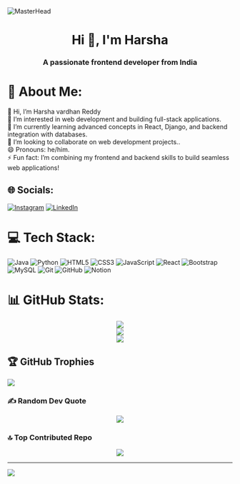 <img src="https://user-images.githubusercontent.com/74038190/241765440-80728820-e06b-4f96-9c9e-9df46f0cc0a5.gif" alt="MasterHead" style="width:100%, height:20%"/>

<h1 align="center">Hi 👋, I'm Harsha</h1>
<h3 align="center">A passionate frontend developer from India</h3>

# 💫 About Me:
👋 Hi, I’m Harsha vardhan Reddy<br>👀 I’m interested in web development and building full-stack applications.<br>🌱 I’m currently learning advanced concepts in React, Django, and backend integration with databases.<br>💞️ I’m looking to collaborate on web development projects..<br>😄 Pronouns: he/him.<br>⚡ Fun fact: I’m combining my frontend and backend skills to build seamless web applications!


## 🌐 Socials:
[![Instagram](https://img.shields.io/badge/Instagram-%23E4405F.svg?logo=Instagram&logoColor=white)](https://instagram.com/harsha___.reddy) [![LinkedIn](https://img.shields.io/badge/LinkedIn-%230077B5.svg?logo=linkedin&logoColor=white)](https://linkedin.com/in/harsha-492271293) 

# 💻 Tech Stack:
![Java](https://img.shields.io/badge/java-%23ED8B00.svg?style=flat&logo=openjdk&logoColor=white) ![Python](https://img.shields.io/badge/python-3670A0?style=flat&logo=python&logoColor=ffdd54) ![HTML5](https://img.shields.io/badge/html5-%23E34F26.svg?style=flat&logo=html5&logoColor=white) ![CSS3](https://img.shields.io/badge/css3-%231572B6.svg?style=flat&logo=css3&logoColor=white) ![JavaScript](https://img.shields.io/badge/javascript-%23323330.svg?style=flat&logo=javascript&logoColor=%23F7DF1E) ![React](https://img.shields.io/badge/react-%2320232a.svg?style=flat&logo=react&logoColor=%2361DAFB) ![Bootstrap](https://img.shields.io/badge/bootstrap-%238511FA.svg?style=flat&logo=bootstrap&logoColor=white) ![MySQL](https://img.shields.io/badge/mysql-4479A1.svg?style=flat&logo=mysql&logoColor=white) ![Git](https://img.shields.io/badge/git-%23F05033.svg?style=flat&logo=git&logoColor=white) ![GitHub](https://img.shields.io/badge/github-%23121011.svg?style=flat&logo=github&logoColor=white) ![Notion](https://img.shields.io/badge/Notion-%23000000.svg?style=flat&logo=notion&logoColor=white)

# 📊 GitHub Stats:
<div align="center">

![](https://github-readme-stats.vercel.app/api?username=HarshaReddy068&theme=radical&hide_border=false&include_all_commits=true&count_private=true)<br/>
![](https://github-readme-streak-stats.herokuapp.com/?user=HarshaReddy068&theme=radical&hide_border=false)<br/>
![](https://github-readme-stats.vercel.app/api/top-langs/?username=HarshaReddy068&theme=radical&hide_border=false&include_all_commits=true&count_private=true&layout=compact)

</div>


## 🏆 GitHub Trophies
![](https://github-profile-trophy.vercel.app/?username=HarshaReddy068&theme=radical&no-frame=true&no-bg=false&margin-w=4)

### ✍️ Random Dev Quote
<div align="center">
  
![](https://quotes-github-readme.vercel.app/api?type=horizontal&theme=radical)

</div>

### 🔝 Top Contributed Repo
<div align="center">
  
![](https://github-contributor-stats.vercel.app/api?username=HarshaReddy068&limit=5&theme=radical&combine_all_yearly_contributions=true)

</div>

---
[![](https://visitcount.itsvg.in/api?id=HarshaReddy068&icon=10&color=6)](https://visitcount.itsvg.in)

